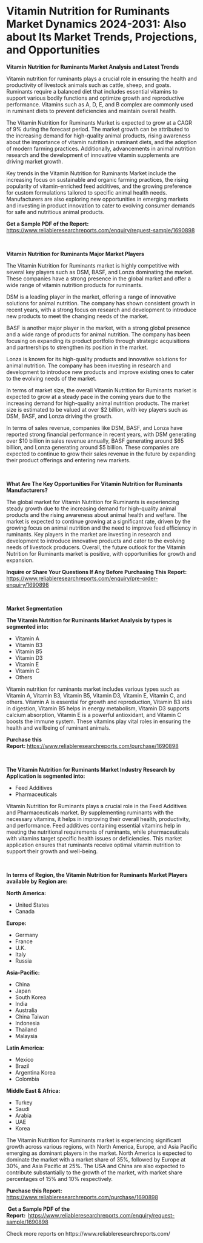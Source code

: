 <p><h1>Vitamin Nutrition for Ruminants Market Dynamics 2024-2031: Also about Its Market Trends, Projections, and Opportunities</h1></p><p><strong>Vitamin Nutrition for Ruminants Market Analysis and Latest Trends</strong></p>
<p><p>Vitamin nutrition for ruminants plays a crucial role in ensuring the health and productivity of livestock animals such as cattle, sheep, and goats. Ruminants require a balanced diet that includes essential vitamins to support various bodily functions and optimize growth and reproductive performance. Vitamins such as A, D, E, and B complex are commonly used in ruminant diets to prevent deficiencies and maintain overall health.</p><p>The Vitamin Nutrition for Ruminants Market is expected to grow at a CAGR of 9% during the forecast period. The market growth can be attributed to the increasing demand for high-quality animal products, rising awareness about the importance of vitamin nutrition in ruminant diets, and the adoption of modern farming practices. Additionally, advancements in animal nutrition research and the development of innovative vitamin supplements are driving market growth.</p><p>Key trends in the Vitamin Nutrition for Ruminants Market include the increasing focus on sustainable and organic farming practices, the rising popularity of vitamin-enriched feed additives, and the growing preference for custom formulations tailored to specific animal health needs. Manufacturers are also exploring new opportunities in emerging markets and investing in product innovation to cater to evolving consumer demands for safe and nutritious animal products.</p></p>
<p><strong>Get a Sample PDF of the Report:&nbsp;</strong> <a href="https://www.reliableresearchreports.com/enquiry/request-sample/1690898">https://www.reliableresearchreports.com/enquiry/request-sample/1690898</a></p>
<p>&nbsp;</p>
<p><strong>Vitamin Nutrition for Ruminants Major Market Players</strong></p>
<p><p>The Vitamin Nutrition for Ruminants market is highly competitive with several key players such as DSM, BASF, and Lonza dominating the market. These companies have a strong presence in the global market and offer a wide range of vitamin nutrition products for ruminants.</p><p>DSM is a leading player in the market, offering a range of innovative solutions for animal nutrition. The company has shown consistent growth in recent years, with a strong focus on research and development to introduce new products to meet the changing needs of the market.</p><p>BASF is another major player in the market, with a strong global presence and a wide range of products for animal nutrition. The company has been focusing on expanding its product portfolio through strategic acquisitions and partnerships to strengthen its position in the market.</p><p>Lonza is known for its high-quality products and innovative solutions for animal nutrition. The company has been investing in research and development to introduce new products and improve existing ones to cater to the evolving needs of the market.</p><p>In terms of market size, the overall Vitamin Nutrition for Ruminants market is expected to grow at a steady pace in the coming years due to the increasing demand for high-quality animal nutrition products. The market size is estimated to be valued at over $2 billion, with key players such as DSM, BASF, and Lonza driving the growth.</p><p>In terms of sales revenue, companies like DSM, BASF, and Lonza have reported strong financial performance in recent years, with DSM generating over $10 billion in sales revenue annually, BASF generating around $65 billion, and Lonza generating around $5 billion. These companies are expected to continue to grow their sales revenue in the future by expanding their product offerings and entering new markets.</p></p>
<p>&nbsp;</p>
<p><strong>What Are The Key Opportunities For Vitamin Nutrition for Ruminants Manufacturers?</strong></p>
<p><p>The global market for Vitamin Nutrition for Ruminants is experiencing steady growth due to the increasing demand for high-quality animal products and the rising awareness about animal health and welfare. The market is expected to continue growing at a significant rate, driven by the growing focus on animal nutrition and the need to improve feed efficiency in ruminants. Key players in the market are investing in research and development to introduce innovative products and cater to the evolving needs of livestock producers. Overall, the future outlook for the Vitamin Nutrition for Ruminants market is positive, with opportunities for growth and expansion.</p></p>
<p><strong>Inquire or Share Your Questions If Any Before Purchasing This Report:</strong> <a href="https://www.reliableresearchreports.com/enquiry/pre-order-enquiry/1690898">https://www.reliableresearchreports.com/enquiry/pre-order-enquiry/1690898</a></p>
<p>&nbsp;</p>
<p><strong>Market Segmentation</strong></p>
<p><strong>The Vitamin Nutrition for Ruminants Market Analysis by types is segmented into:</strong></p>
<p><ul><li>Vitamin A</li><li>Vitamin B3</li><li>Vitamin B5</li><li>Vitamin D3</li><li>Vitamin E</li><li>Vitamin C</li><li>Others</li></ul></p>
<p><p>Vitamin nutrition for ruminants market includes various types such as Vitamin A, Vitamin B3, Vitamin B5, Vitamin D3, Vitamin E, Vitamin C, and others. Vitamin A is essential for growth and reproduction, Vitamin B3 aids in digestion, Vitamin B5 helps in energy metabolism, Vitamin D3 supports calcium absorption, Vitamin E is a powerful antioxidant, and Vitamin C boosts the immune system. These vitamins play vital roles in ensuring the health and wellbeing of ruminant animals.</p></p>
<p><strong>Purchase this Report:&nbsp;</strong><a href="https://www.reliableresearchreports.com/purchase/1690898">https://www.reliableresearchreports.com/purchase/1690898</a></p>
<p>&nbsp;</p>
<p><strong>The Vitamin Nutrition for Ruminants Market Industry Research by Application is segmented into:</strong></p>
<p><ul><li>Feed Additives</li><li>Pharmaceuticals</li></ul></p>
<p><p>Vitamin Nutrition for Ruminants plays a crucial role in the Feed Additives and Pharmaceuticals market. By supplementing ruminants with the necessary vitamins, it helps in improving their overall health, productivity, and performance. Feed additives containing essential vitamins help in meeting the nutritional requirements of ruminants, while pharmaceuticals with vitamins target specific health issues or deficiencies. This market application ensures that ruminants receive optimal vitamin nutrition to support their growth and well-being.</p></p>
<p>&nbsp;</p>
<p><strong>In terms of Region, the Vitamin Nutrition for Ruminants Market Players available by Region are:</strong></p>
<p>
    <p> <strong> North America: </strong>
        <ul>
            <li>United States</li>
            <li>Canada</li>
        </ul>
        </p> 
    <p> <strong> Europe: </strong>
        <ul>
            <li>Germany</li>
            <li>France</li>
            <li>U.K.</li>
            <li>Italy</li>
            <li>Russia</li>
        </ul>
        </p> 
    <p> <strong> Asia-Pacific: </strong>
        <ul>
            <li>China</li>
            <li>Japan</li>
            <li>South Korea</li>
            <li>India</li>
            <li>Australia</li>
            <li>China Taiwan</li>
            <li>Indonesia</li>
            <li>Thailand</li>
            <li>Malaysia</li>
        </ul>
        </p> 
    <p> <strong> Latin America: </strong>
        <ul>
            <li>Mexico</li>
            <li>Brazil</li>
            <li>Argentina Korea</li>
            <li>Colombia</li>
        </ul>
        </p> 
    <p> <strong> Middle East & Africa: </strong>
        <ul>
            <li>Turkey</li>
            <li>Saudi</li>
            <li>Arabia</li>
            <li>UAE</li>
            <li>Korea</li>
        </ul>
    </p>
    </p>
<p><p>The Vitamin Nutrition for Ruminants market is experiencing significant growth across various regions, with North America, Europe, and Asia Pacific emerging as dominant players in the market. North America is expected to dominate the market with a market share of 35%, followed by Europe at 30%, and Asia Pacific at 25%. The USA and China are also expected to contribute substantially to the growth of the market, with market share percentages of 15% and 10% respectively.</p></p>
<p><strong>Purchase this Report: </strong><a href="https://www.reliableresearchreports.com/purchase/1690898">https://www.reliableresearchreports.com/purchase/1690898</a></p>
<p>&nbsp;<strong>Get a Sample PDF of the Report:&nbsp;&nbsp;</strong><a href="https://www.reliableresearchreports.com/enquiry/request-sample/1690898">https://www.reliableresearchreports.com/enquiry/request-sample/1690898</a></p>
<p><strong></strong></p>
<p>Check more reports on https://www.reliableresearchreports.com/</p>